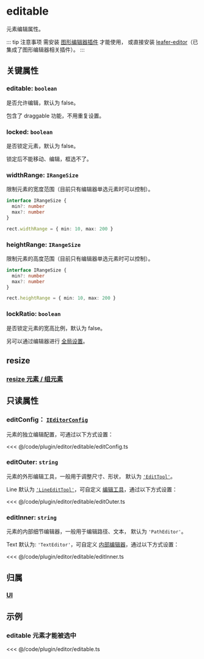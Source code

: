 # editable

元素编辑属性。

::: tip 注意事项
需安装 [图形编辑器插件](/plugin/in/editor/index.md) 才能使用， 或直接安装 [leafer-editor](/guide/install/editor/start.md)（已集成了图形编辑器相关插件）。
:::

## 关键属性

### editable: `boolean`

是否允许编辑，默认为 false。

包含了 draggable 功能，不用重复设置。

### locked: `boolean`

是否锁定元素，默认为 false。

锁定后不能移动、编辑，框选不了。

### widthRange: `IRangeSize`

限制元素的宽度范围（目前只有编辑器单选元素时可以控制）。

```ts
interface IRangeSize {
  min?: number
  max?: number
}

rect.widthRange = { min: 10, max: 200 }
```

### heightRange: `IRangeSize`

限制元素的高度范围（目前只有编辑器单选元素时可以控制）。

```ts
interface IRangeSize {
  min?: number
  max?: number
}

rect.heightRange = { min: 10, max: 200 }
```

### lockRatio: `boolean`

是否锁定元素的宽高比例，默认为 false。

另可以通过编辑器进行 [全局设置](/plugin/in/editor/config/control.md)。

## resize

### [resize 元素 / 组元素](/reference/property/resize.md)

## 只读属性

### editConfig： [`IEditorConfig`](/plugin/in/editor/config/base.md)

元素的独立编辑配置，可通过以下方式设置：

<<< @/code/plugin/editor/editable/editConfig.ts

### editOuter: `string`

元素的外形编辑工具，一般用于调整尺寸、形状， 默认为 [`'EditTool'`](/plugin/in/editor/EditTool.md)。

Line 默认为 [`'LineEditTool'`](/api/classes/LineEditTool.md)，可自定义 [编辑工具](/plugin/in/editor/editOuter/register.md)，通过以下方式设置：

<<< @/code/plugin/editor/editable/editOuter.ts

### editInner: `string`

元素的内部细节编辑器，一般用于编辑路径、文本， 默认为 `'PathEditor'`。

Text 默认为: `'TextEditor'`，可自定义 [内部编辑器](/plugin/in/editor/editInner/register.md)，通过以下方式设置：

<<< @/code/plugin/editor/editable/editInner.ts

## 归属

### [UI](/reference/display/UI.md)

## 示例

### editable 元素才能被选中

<<< @/code/plugin/editor/editable.ts
